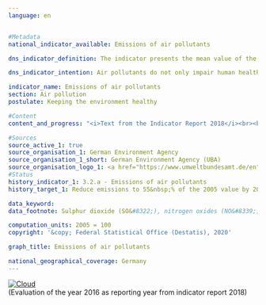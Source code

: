 ```yaml
---                   
language: en                   


#Metadata                   
national_indicator_available: Emissions of air pollutants                   

dns_indicator_definition: The indicator presents the mean value of the indices of national emissions for the five air pollutants sulphur dioxide (SO<sub>2</sub>), nitrogen oxides (NO<sub>x</sub>), ammonia (NH<sub>3</sub>), volatile organic compounds (NMVOC) and particulate matter (PM<sub>2,5</sub>).                   

dns_indicator_intention: Air pollutants do not only impair human health, but also ecosystems and biodiversity. Therefore, emissions of air pollutants should be reduced by 45&nbsp;% by 2030 compared to 2005. To represent the development of health-relevant as well as ecosystem pollution, German emissions of SO<sub>2</sub>, NO<sub>x</sub>, NH<sub>3</sub>, NMVOC and PM<sub>2,5</sub> have been summarised into a single indicator.                   

indicator_name: Emissions of air pollutants                   
section: Air pollution                   
postulate: Keeping the environment healthy                   

#Content                    
content_and_progress: "<i>Text from the Indicator Report 2018</i><br><br>In accordance with the European Union’s National Emission Ceilings (NEC) Directive negotiated at European level, Germany is required to reduce emissions of individual air pollutants by 2030 as follows: SO<sub>2</sub> by 58&nbsp;%, NO<sub>x</sub> by 65&nbsp;%, NH<sub>3</sub> by 29&nbsp;%, NMVOC by 28&nbsp;% and PM<sub>2,5</sub> by 43&nbsp;%. On this basis, the German Environment Agency calculated an unweighted arithmetic mean of the individual reductions of the above air pollutants as a joint target value. The individual rates of change of the single air pollutants are offset equally against one another. This means that irrespective of the separate reduction targets under the NEC Directive, increasing emissions of individual pollutants can be compensated for in this indicator by reducing the emissions of other pollutants.<br><br>The data are computed annually by the German Environment Agency using various sources. They serve as a basis for the reporting obligation pursuant to the Geneva Convention (CLRTAP) and the NEC Directive. The data are further processed within the context of the Federal Statistical Office’s Environmental-Economic Accounts. As a result, emissions are published according to various production sectors and households along with other emitters.<br><br>Emissions of air pollutants overall fell by 17.5&nbsp;% until 2016 from 2005. The indicator thus moved in the intended direction but will not reach the target for 2030 if the development remains the same. Emissions of individual pollutants changed to varying degrees in the period from 2005 to 2016.<br><br>Emissions of volatile organic compounds (NMVOC), which are primarily due to the industrial use of solvents, were significantly reduced by 20.5&nbsp;% during the specified period. Consequently, the targeted reduction of 28&nbsp;% can be achieved by 2030.<br><br>In the specified period emissions of particulate matter (PM<sub>2,5</sub>) have been reduced by 25.3&nbsp;%. If this annual trend continues, the set reduction target will be reached. At 26.4&nbsp;%, the largest proportion of PM<sub>2,5</sub> emissions originated from households and small consumers and was caused in particular by heat generation in 2016. The transport sector accounted for 24.8&nbsp;% of PM<sub>2,5</sub> emissions in the same year.<br><br>Emissions of nitrogen oxides (NO<sub>x</sub>) were reduced by 22.9&nbsp;% until 2016, hence going in the intended direction. However, the average reduction of the last few years will not be sufficient to achieve the target. In 2016 the main share of nitrogen oxides was emitted mainly by transport and the energy sector.<br><br>Emissions of sulphur dioxide (SO<sub>2</sub>), which are mainly generated in the energy sector, decreased by 24.8&nbsp;% in the specified period. Although these emissions went down as intended, the average reduction achieved in recent years will not be sufficient to achieve the set goal.<br><br>Following a prolonged period of stagnation, emissions of ammonia increased by a total of 6.0&nbsp;% between 2005 and 2016, and therefore contrary to the intended direction. The increase can be attributed primarily to the distribution of residues from the fermentation of fuel crops. According to calculations by the German Environment Agency, 95.0&nbsp;% of all domestic ammonia emissions in 2016 originated from agricultural production, and from livestock farming in particular."                   

#Sources
source_active_1: true                           
source_organisation_1: German Environment Agency                           
source_organisation_1_short: German Environment Agency (UBA)                           
source_organisation_logo_1: <a href="https://www.umweltbundesamt.de/en"><img src="https://g205sdgs.github.io/sdg-indicators/public/LogosEn/uba.png" alt="Logo German Environment Agency (UBA)" title="Click here to visit the homepage of the organization"></a>
#Status                   
history_indicator_1: 3.2.a - Emissions of air pollutants                   
history_target_1: Reduce emissions to 55&nbsp;% of the 2005 value by 2030

data_keyword:                    
data_footnote: Sulphur dioxide (SO&#8322;), nitrogen oxides (NO&#8339;), ammonia (NH&#8323;), volatile organic compounds (NMVOC) and particulate matter (PM&#8322;.&#8325;), average index of measurements                  

computation_units: 2005 = 100                   
copyright: '&copy; Federal Statistical Office (Destatis), 2020'                   

graph_title: Emissions of air pollutants                   

national_geographical_coverage: Germany                   
---
```

<div>                           
  <div class="my-header">                           
    <a href="https://sustainabledevelopment-deutschland.github.io/en/status/"><img src="https://g205sdgs.github.io/sdg-indicators/public/Wettersymbole/Wolke.png" title="The indicator is moving in the right direction but if the trend continues, the target value will be missed by more than 20&nbsp;% in the target year" alt="Cloud" />                           
    </a>                           
  </div>
  <div class="my-header-note">
    <span>(Evaluation of the year 2016 as reporting year from indicator report 2018)</span>
  </div>                           
</div>
